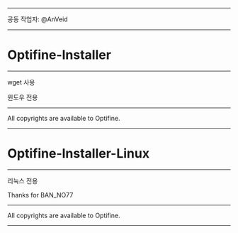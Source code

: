 ***

공동 작업자: @AnVeid

___

# Optifine-Installer

---

wget 사용

윈도우 전용

---

All copyrights are available to Optifine.

___

# Optifine-Installer-Linux

---

리눅스 전용

Thanks for BAN_NO77

---

All copyrights are available to Optifine.

___
